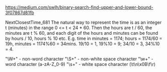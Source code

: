 https://medium.com/swlh/binary-search-find-upper-and-lower-bound-3f07867d81fb

NextClosestTime_681
    The natural way to represent the time is as an integer t (minutes) in the range 0 <= t < 24 * 60.
    Then the hours are t / 60, the minutes are t % 60, and each digit of the hours and minutes can be found by hours / 10, hours % 10 etc.
    E.g. time in minutes = 1174; hours = 1174/60 = 19h, minutes = 1174%60 = 34mins. 19/10 = 1, 19%10 = 9; 34/10 = 3, 34%10 = 4.
    
"\\W+" - non-word character
"\\S+" - non-white space character
"\\w+" - word character (a-zA-Z_0-9)
"\\s+" - white space character (\t\n\x0B\f\r)    